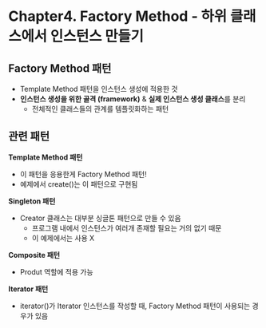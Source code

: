 # Chapter4. Factory Method - 하위 클래스에서 인스턴스 만들기

## Factory Method 패턴

- Template Method 패턴을 인스턴스 생성에 적용한 것
- **인스턴스 생성을 위한 골격 (framework)** & **실제 인스턴스 생성 클래스**를 분리
  - 전체적인 클래스들의 관계를 템플릿화하는 패턴

## 관련 패턴

**Template Method 패턴**

- 이 패턴을 응용한게 Factory Method 패턴!
- 예제에서 create()는 이 패턴으로 구현됨

**Singleton 패턴**

- Creator 클래스는 대부분 싱글톤 패턴으로 만들 수 있음
  - 프로그램 내에서 인스턴스가 여러개 존재할 필요는 거의 없기 때문
  - 이 예제에서는 사용 X

**Composite 패턴**

- Produt 역할에 적용 가능

**Iterator 패턴**

- iterator()가 Iterator 인스턴스를 작성할 때, Factory Method 패턴이 사용되는 경우가 있음
